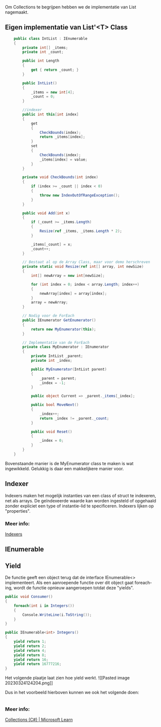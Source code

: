 

Om Collections te begrijpen hebben we de implementatie van List nagemaakt.

## Eigen implementatie van List'\<T\> Class

```c#
    public class IntList : IEnumerable
    {
        private int[] _items;
        private int _count;

        public int Length
        {
            get { return _count; }
        }

        public IntList()
        {
            _items = new int[4];
            _count = 0;
        }

        //indexer
        public int this[int index]
        {
            get
            {
                CheckBounds(index);
                return _items[index];
            }
            set
            {
                CheckBounds(index);
                _items[index] = value;
            }
        }

        private void CheckBounds(int index)
        {
            if (index >= _count || index < 0)
            {
                throw new IndexOutOfRangeException();
            }
        }

        public void Add(int x)
        {
            if (_count >= _items.Length)
            {
                Resize(ref _items, _items.Length * 2);
            }

            _items[_count] = x;
            _count++;
        }

        // Bestaat al op de Array Class, maar voor demo herschreven
        private static void Resize(ref int[] array, int newSize)
        {
            int[] newArray = new int[newSize];

            for (int index = 0; index < array.Length; index++)
            {
                newArray[index] = array[index];
            }
            array = newArray;
        }

        // Nodig voor de ForEach
        public IEnumerator GetEnumerator()
        {
            return new MyEnumerator(this);
        }

        // Implementatie van de ForEach
        private class MyEnumerator : IEnumerator
        {
            private IntList _parent;
            private int _index;

            public MyEnumerator(IntList parent)
            {
                _parent = parent;
                _index = -1;
            }

            public object Current => _parent._items[_index];

            public bool MoveNext()
            {
                _index++;
                return _index != _parent._count;
            }

            public void Reset()
            {
                _index = 0;
            }
        }
    }
```
Bovenstaande manier is de MyEnumerator class te maken is wat ingewikkeld. Gelukkig is daar een makkelijkere manier voor.

## Indexer

Indexers maken het mogelijk instanties van een class of struct te indexeren, net als arrays. De geïndexeerde waarde kan worden ingesteld of opgehaald zonder expliciet een type of instantie-lid te specificeren. Indexers lijken op "properties".

### Meer info:
[Indexers](https://learn.microsoft.com/en-us/dotnet/csharp/programming-guide/indexers/)
## IEnumerable


## Yield

De functie geeft een object terug dat de interface IEnumerable<> implementeert. Als een aanroepende functie over dit object gaat foreach-ing, wordt de functie opnieuw aangeroepen totdat deze "yields".
```c#
public void Consumer()
{
    foreach(int i in Integers())
    {
        Console.WriteLine(i.ToString());
    }
}

public IEnumerable<int> Integers()
{
    yield return 1;
    yield return 2;
    yield return 4;
    yield return 8;
    yield return 16;
    yield return 16777216;
}
```

Het volgende plaatje laat zien hoe yield werkt.
![[Pasted image 20230324124204.png]]

Dus in het voorbeeld hierboven kunnen we ook het volgende doen:
```c#

```



### Meer info:
[Collections (C#) | Microsoft Learn](https://learn.microsoft.com/en-us/dotnet/csharp/programming-guide/concepts/collections)

